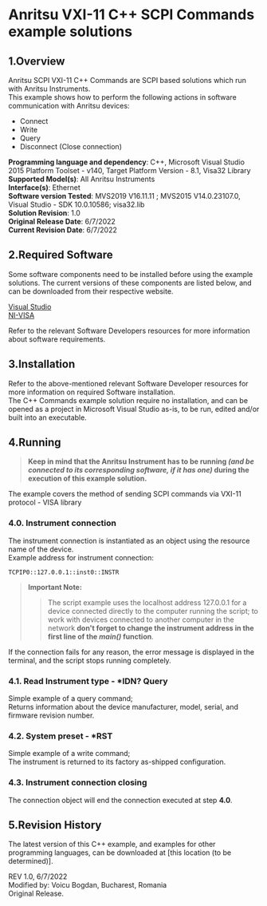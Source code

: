 # Anritsu VXI-11 C++ SCPI Commands example solutions

## 1.Overview
Anritsu SCPI VXI-11 C++ Commands are SCPI based solutions which run with Anritsu Instruments.  
This example shows how to perform the following actions in software communication with Anritsu devices:
* Connect
* Write
* Query
* Disconnect (Close connection)

**Programming language and dependency**: C++, Microsoft Visual Studio 2015 Platform Toolset - v140, Target Platform Version - 8.1, Visa32 Library  
**Supported Model(s)**: All Anritsu Instruments  
**Interface(s)**: Ethernet  
**Software version Tested**: MVS2019 V16.11.11 ; MVS2015 V14.0.23107.0, Visual Studio - SDK 10.0.10586; visa32.lib  
**Solution Revision**: 1.0  
**Original Release Date**: 6/7/2022  
**Current Revision Date**: 6/7/2022


## 2.Required Software
Some software components need to be installed before using the example solutions. The current versions of these components are listed below, and can be downloaded from their respective website.

[Visual Studio](https://visualstudio.microsoft.com/downloads/)  
[NI-VISA](https://www.ni.com/ro-ro/support/downloads/drivers/download.ni-visa.html)

Refer to the relevant Software Developers resources for more information about software requirements.

## 3.Installation
Refer to the above-mentioned relevant Software Developer resources for more information on required Software installation.  
The C++ Commands example solution require no installation, and can be opened as a project in Microsoft Visual Studio as-is, to be run, edited and/or built into an executable.

## 4.Running

>  **Keep in mind that the Anritsu Instrument has to be running *(and be connected to its corresponding software, if it has one)* during the execution of this example solution.**

The example covers the method of sending SCPI commands via VXI-11 protocol - VISA library

### 4.0. Instrument connection

The instrument connection is instantiated as an object using the resource name of the device.  
Example address for instrument connection:

    TCPIP0::127.0.0.1::inst0::INSTR

> **Important Note:**
>> The script example uses the localhost address 127.0.0.1 for a device connected directly to the computer running the script; to work with devices connected to another computer in the network **don't forget to change the instrument address in the first line of the *main()* function**.

If the connection fails for any reason, the error message is displayed in the terminal, and the script stops running completely.

### 4.1. Read Instrument type - *IDN? Query
Simple example of a query command;  
Returns information about the device manufacturer, model, serial, and firmware revision number.

### 4.2. System preset - *RST
Simple example of a write command;  
The instrument is returned to its factory as-shipped configuration.

### 4.3. Instrument connection closing
The connection object will end the connection executed at step **4.0**.

## 5.Revision History
The latest version of this C++ example, and examples for other programming languages, can be downloaded at [this location (to be determined)].

REV 1.0, 6/7/2022  
Modified by: Voicu Bogdan, Bucharest, Romania  
Original Release.